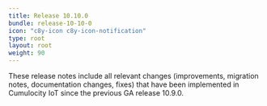 ```yaml
---
title: Release 10.10.0
bundle: release-10-10-0
icon: "c8y-icon c8y-icon-notification"
type: root
layout: root
weight: 90
---
```


These release notes include all relevant changes (improvements, migration notes, documentation changes, fixes) that have been implemented in Cumulocity IoT since the previous GA release 10.9.0.

